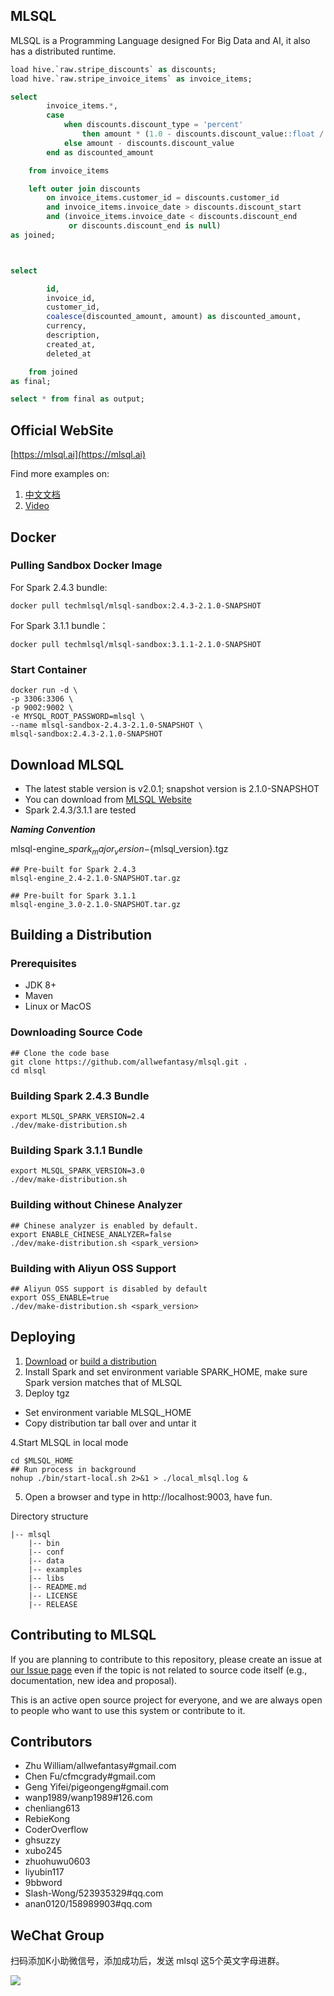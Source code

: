## MLSQL

MLSQL is a Programming Language designed For Big Data and AI, it also has a distributed runtime.

```sql
load hive.`raw.stripe_discounts` as discounts;
load hive.`raw.stripe_invoice_items` as invoice_items;

select
        invoice_items.*,
        case
            when discounts.discount_type = 'percent'
                then amount * (1.0 - discounts.discount_value::float / 100)
            else amount - discounts.discount_value
        end as discounted_amount

    from invoice_items

    left outer join discounts
        on invoice_items.customer_id = discounts.customer_id
        and invoice_items.invoice_date > discounts.discount_start
        and (invoice_items.invoice_date < discounts.discount_end
             or discounts.discount_end is null)
as joined;



select

        id,
        invoice_id,
        customer_id,
        coalesce(discounted_amount, amount) as discounted_amount,
        currency,
        description,
        created_at,
        deleted_at

    from joined
as final;

select * from final as output;
```

## Official WebSite

[https://mlsql.ai](https://mlsql.ai)

Find more examples on:

1. [中文文档](http://docs.mlsql.tech/mlsql-stack/)
2. [Video](https://space.bilibili.com/22610047)

## Docker

### Pulling Sandbox Docker Image

For Spark 2.4.3 bundle:

```shell
docker pull techmlsql/mlsql-sandbox:2.4.3-2.1.0-SNAPSHOT
```

For Spark 3.1.1 bundle：

```shell
docker pull techmlsql/mlsql-sandbox:3.1.1-2.1.0-SNAPSHOT
```

### Start Container


```
docker run -d \
-p 3306:3306 \
-p 9002:9002 \
-e MYSQL_ROOT_PASSWORD=mlsql \
--name mlsql-sandbox-2.4.3-2.1.0-SNAPSHOT \
mlsql-sandbox:2.4.3-2.1.0-SNAPSHOT
```



## <a id="Download"></a>Download MLSQL
* The latest stable version is v2.0.1; snapshot version is 2.1.0-SNAPSHOT
* You can download from [MLSQL Website](http://download.mlsql.tech)
* Spark 2.4.3/3.1.1 are tested

***Naming Convention***

mlsql-engine_${spark_major_version}-${mlsql_version}.tgz
```shell
## Pre-built for Spark 2.4.3
mlsql-engine_2.4-2.1.0-SNAPSHOT.tar.gz 

## Pre-built for Spark 3.1.1
mlsql-engine_3.0-2.1.0-SNAPSHOT.tar.gz  
```  

## <a id="Build"></a>Building a Distribution
### Prerequisites
- JDK 8+
- Maven
- Linux or MacOS

### Downloading Source Code
```shell
## Clone the code base
git clone https://github.com/allwefantasy/mlsql.git .
cd mlsql
```

### Building Spark 2.4.3 Bundle
```shell
export MLSQL_SPARK_VERSION=2.4
./dev/make-distribution.sh
```

### Building Spark 3.1.1 Bundle
```shell
export MLSQL_SPARK_VERSION=3.0
./dev/make-distribution.sh
```
### Building without Chinese Analyzer
```shell
## Chinese analyzer is enabled by default.
export ENABLE_CHINESE_ANALYZER=false
./dev/make-distribution.sh <spark_version>
```
### Building with Aliyun OSS Support
```shell
## Aliyun OSS support is disabled by default
export OSS_ENABLE=true
./dev/make-distribution.sh <spark_version>
```

## Deploying
1. [Download](#Download) or [build a distribution](#Build) 
2. Install Spark and set environment variable SPARK_HOME, make sure Spark version matches that of MLSQL
3. Deploy tgz
- Set environment variable MLSQL_HOME
- Copy distribution tar ball over and untar it

4.Start MLSQL in local mode
```shell
cd $MLSQL_HOME
## Run process in background
nohup ./bin/start-local.sh 2>&1 > ./local_mlsql.log &
```
5. Open a browser and type in http://localhost:9003, have fun.

Directory structure
```shell
|-- mlsql
    |-- bin        
    |-- conf       
    |-- data       
    |-- examples   
    |-- libs       
    |-- README.md  
    |-- LICENSE
    |-- RELEASE
```

## Contributing to MLSQL

If you are planning to contribute to this repository, please create an issue at [our Issue page](https://github.com/allwefantasy/streamingpro/issues)
even if the topic is not related to source code itself (e.g., documentation, new idea and proposal).

This is an active open source project for everyone,
and we are always open to people who want to use this system or contribute to it.


## Contributors

* Zhu William/allwefantasy#gmail.com
* Chen Fu/cfmcgrady#gmail.com
* Geng Yifei/pigeongeng#gmail.com
* wanp1989/wanp1989#126.com
* chenliang613
* RebieKong
* CoderOverflow
* ghsuzzy
* xubo245
* zhuohuwu0603
* liyubin117
* 9bbword
* Slash-Wong/523935329#qq.com
* anan0120/158989903#qq.com


##  WeChat Group

扫码添加K小助微信号，添加成功后，发送  mlsql  这5个英文字母进群。

![](https://github.com/allwefantasy/mlsql/blob/master/images/dc0f4493-570f-4660-ab41-0e487b17a517.png)

